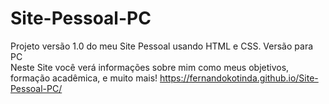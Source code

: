 # Site-Pessoal-PC
Projeto versão 1.0 do meu Site Pessoal usando HTML e CSS. Versão para PC <br>
Neste Site você verá informações sobre mim como meus objetivos, formação acadêmica, e muito mais!
https://fernandokotinda.github.io/Site-Pessoal-PC/

